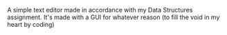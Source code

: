 A simple text editor made in accordance with my Data Structures assignment. It's made with a GUI for whatever reason (to fill the void in my heart by coding)
